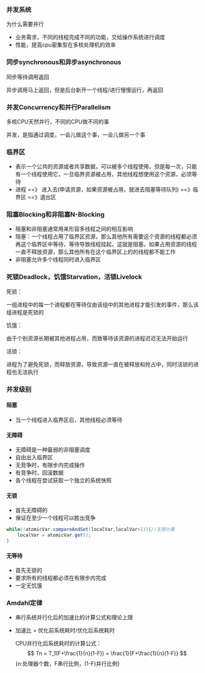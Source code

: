### 并发系统

为什么需要并行

- 业务需求，不同的线程完成不同的功能，交给操作系统进行调度
- 性能，提高cpu密集型在多核处理机的效率

### 同步synchronous和异步asynchronous

同步等待调用返回

异步调用马上返回，但是后台新开一个线程/进行慢慢运行，再返回

### 并发Concurrency和并行Parallelism

多核CPU天然并行，不同的CPU做不同的事

并发，是指通过调度，一会儿做这个事，一会儿做另一个事

### 临界区

- 表示一个公共的资源或者共享数据，可以被多个线程使用，但是每一次，只能有一个线程使用它，一旦临界资源被占用，其他线程想使用这个资源，必须等待
- 进程 ==》 进入去(申请资源，如果资源被占用，就进去阻塞等待队列) ==》临界区 ==》退出区

### 阻塞Blocking和非阻塞N-Blocking

- 阻塞和非阻塞通常用来形容多线程之间的相互影响
- 阻塞：一个线程占用了临界区资源，那么其他所有需要这个资源的线程都必须再这个临界区中等待，等待导致线程挂起，这就是阻塞。如果占用资源的线程一直不释放资源，那么其他所有在这个临界区上的的线程都不能工作
- 非阻塞允许多个线程同时进入临界区

### 死锁Deadlock，饥饿Starvation，活锁Livelock

死锁：

一组进程中的每一个进程都在等待仅由该组中的其他进程才能引发的事件，那么该组进程是死锁的

饥饿：

由于个别资源长期被其他进程占用，而致等待该资源的进程迟迟无法开始运行

活锁：

进程为了避免死锁，而释放资源，导致资源一直在被释放和抢占中，同时活锁的进程也无法执行

### 并发级别

#### 阻塞

- 当一个线程进入临界区后，其他线程必须等待

#### 无障碍

- 无障碍是一种最弱的非阻塞调度
- 自由出入临界区
- 无竞争时，有限步内完成操作
- 有竞争时，回滚数据
- 各个线程在尝试获取一个独立的系统快照

#### 无锁

- 首先无障碍的
- 保证在至少一个线程可以胜出竞争

```java
while(!atomicVar.compareAndSet(localVar,localVar+1)){//无锁计算
    localVar = atomicVar.get();
}
```



#### 无等待

- 首先无锁的
- 要求所有的线程都必须在有限步内完成
- 一定无饥饿

### Amdahl定律

- 串行系统并行化后的加速比的计算公式和理论上限

- 加速比 = 优化前系统耗时/优化后系统耗时

  CPU并行化后系统耗时的计算公式：
$$
Tn = T_1(F+\frac{1}{n}(1-F)) = \frac{1}{F+\frac{1}{n}(1-F)}
$$ {n:处理器个数，F串行比例，(1-F)并行比例}



